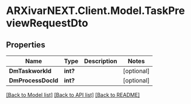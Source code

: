 # ARXivarNEXT.Client.Model.TaskPreviewRequestDto
## Properties

Name | Type | Description | Notes
------------ | ------------- | ------------- | -------------
**DmTaskworkId** | **int?** |  | [optional] 
**DmProcessDocId** | **int?** |  | [optional] 

[[Back to Model list]](../README.md#documentation-for-models) [[Back to API list]](../README.md#documentation-for-api-endpoints) [[Back to README]](../README.md)

